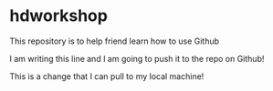 # hdworkshop
This repository is to help friend learn how to use Github

I am writing this line and I am going to push it to the repo on Github!

This is a change that I can pull to my local machine!
